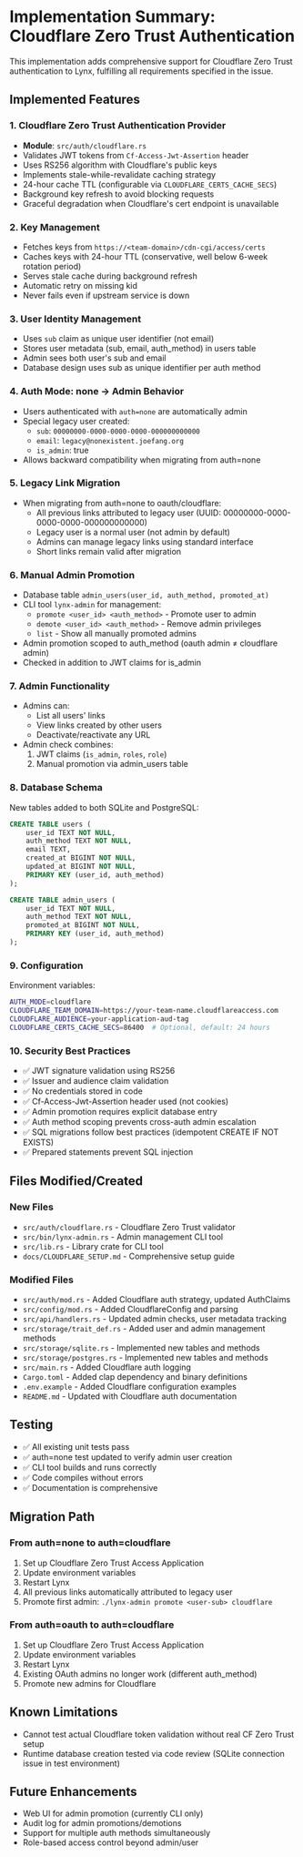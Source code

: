 # Implementation Summary: Cloudflare Zero Trust Authentication

This implementation adds comprehensive support for Cloudflare Zero Trust authentication to Lynx, fulfilling all requirements specified in the issue.

## Implemented Features

### 1. Cloudflare Zero Trust Authentication Provider
- **Module**: `src/auth/cloudflare.rs`
- Validates JWT tokens from `Cf-Access-Jwt-Assertion` header
- Uses RS256 algorithm with Cloudflare's public keys
- Implements stale-while-revalidate caching strategy
- 24-hour cache TTL (configurable via `CLOUDFLARE_CERTS_CACHE_SECS`)
- Background key refresh to avoid blocking requests
- Graceful degradation when Cloudflare's cert endpoint is unavailable

### 2. Key Management
- Fetches keys from `https://<team-domain>/cdn-cgi/access/certs`
- Caches keys with 24-hour TTL (conservative, well below 6-week rotation period)
- Serves stale cache during background refresh
- Automatic retry on missing kid
- Never fails even if upstream service is down

### 3. User Identity Management
- Uses `sub` claim as unique user identifier (not email)
- Stores user metadata (sub, email, auth_method) in users table
- Admin sees both user's sub and email
- Database design uses sub as unique identifier per auth method

### 4. Auth Mode: none → Admin Behavior
- Users authenticated with `auth=none` are automatically admin
- Special legacy user created:
  - `sub`: `00000000-0000-0000-0000-000000000000`
  - `email`: `legacy@nonexistent.joefang.org`
  - `is_admin`: true
- Allows backward compatibility when migrating from auth=none

### 5. Legacy Link Migration
- When migrating from auth=none to oauth/cloudflare:
  - All previous links attributed to legacy user (UUID: 00000000-0000-0000-0000-000000000000)
  - Legacy user is a normal user (not admin by default)
  - Admins can manage legacy links using standard interface
  - Short links remain valid after migration

### 6. Manual Admin Promotion
- Database table `admin_users(user_id, auth_method, promoted_at)`
- CLI tool `lynx-admin` for management:
  - `promote <user_id> <auth_method>` - Promote user to admin
  - `demote <user_id> <auth_method>` - Remove admin privileges
  - `list` - Show all manually promoted admins
- Admin promotion scoped to auth_method (oauth admin ≠ cloudflare admin)
- Checked in addition to JWT claims for is_admin

### 7. Admin Functionality
- Admins can:
  - List all users' links
  - View links created by other users
  - Deactivate/reactivate any URL
- Admin check combines:
  1. JWT claims (`is_admin`, `roles`, `role`)
  2. Manual promotion via admin_users table

### 8. Database Schema
New tables added to both SQLite and PostgreSQL:

```sql
CREATE TABLE users (
    user_id TEXT NOT NULL,
    auth_method TEXT NOT NULL,
    email TEXT,
    created_at BIGINT NOT NULL,
    updated_at BIGINT NOT NULL,
    PRIMARY KEY (user_id, auth_method)
);

CREATE TABLE admin_users (
    user_id TEXT NOT NULL,
    auth_method TEXT NOT NULL,
    promoted_at BIGINT NOT NULL,
    PRIMARY KEY (user_id, auth_method)
);
```

### 9. Configuration
Environment variables:
```bash
AUTH_MODE=cloudflare
CLOUDFLARE_TEAM_DOMAIN=https://your-team-name.cloudflareaccess.com
CLOUDFLARE_AUDIENCE=your-application-aud-tag
CLOUDFLARE_CERTS_CACHE_SECS=86400  # Optional, default: 24 hours
```

### 10. Security Best Practices
- ✅ JWT signature validation using RS256
- ✅ Issuer and audience claim validation
- ✅ No credentials stored in code
- ✅ Cf-Access-Jwt-Assertion header used (not cookies)
- ✅ Admin promotion requires explicit database entry
- ✅ Auth method scoping prevents cross-auth admin escalation
- ✅ SQL migrations follow best practices (idempotent CREATE IF NOT EXISTS)
- ✅ Prepared statements prevent SQL injection

## Files Modified/Created

### New Files
- `src/auth/cloudflare.rs` - Cloudflare Zero Trust validator
- `src/bin/lynx-admin.rs` - Admin management CLI tool
- `src/lib.rs` - Library crate for CLI tool
- `docs/CLOUDFLARE_SETUP.md` - Comprehensive setup guide

### Modified Files
- `src/auth/mod.rs` - Added Cloudflare auth strategy, updated AuthClaims
- `src/config/mod.rs` - Added CloudflareConfig and parsing
- `src/api/handlers.rs` - Updated admin checks, user metadata tracking
- `src/storage/trait_def.rs` - Added user and admin management methods
- `src/storage/sqlite.rs` - Implemented new tables and methods
- `src/storage/postgres.rs` - Implemented new tables and methods
- `src/main.rs` - Added Cloudflare auth logging
- `Cargo.toml` - Added clap dependency and binary definitions
- `.env.example` - Added Cloudflare configuration examples
- `README.md` - Updated with Cloudflare auth documentation

## Testing
- ✅ All existing unit tests pass
- ✅ auth=none test updated to verify admin user creation
- ✅ CLI tool builds and runs correctly
- ✅ Code compiles without errors
- ✅ Documentation is comprehensive

## Migration Path

### From auth=none to auth=cloudflare
1. Set up Cloudflare Zero Trust Access Application
2. Update environment variables
3. Restart Lynx
4. All previous links automatically attributed to legacy user
5. Promote first admin: `./lynx-admin promote <user-sub> cloudflare`

### From auth=oauth to auth=cloudflare
1. Set up Cloudflare Zero Trust Access Application
2. Update environment variables
3. Restart Lynx
4. Existing OAuth admins no longer work (different auth_method)
5. Promote new admins for Cloudflare

## Known Limitations
- Cannot test actual Cloudflare token validation without real CF Zero Trust setup
- Runtime database creation tested via code review (SQLite connection issue in test environment)

## Future Enhancements
- Web UI for admin promotion (currently CLI only)
- Audit log for admin promotions/demotions
- Support for multiple auth methods simultaneously
- Role-based access control beyond admin/user
